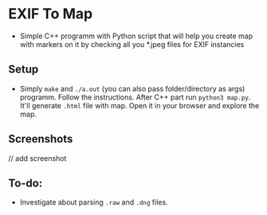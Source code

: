 # EXIF To Map
* Simple C++ programm with Python script that will help you create map with markers on it by checking all you *.jpeg files for EXIF instancies

## Setup
* Simply `make` and `./a.out` (you can also pass folder/directory as args) programm. Follow the instructions. After C++ part run `python3 map.py`. It'll generate `.html` file with map. Open it in your browser and explore the map. 

## Screenshots
// add screenshot

## To-do:
* Investigate about parsing `.raw` and `.dng` files. 
